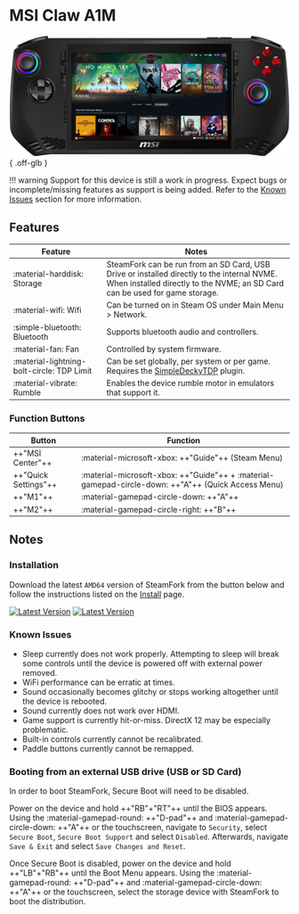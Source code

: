 # MSI Claw A1M

![](../../_inc/images/devices/msi-claw.png){ .off-glb }

!!! warning
    Support for this device is still a work in progress. Expect bugs or incomplete/missing features as support is being added.
    Refer to the [Known Issues](#known-issues) section for more information.

## Features

| Feature | Notes |
| -- | -- |
| :material-harddisk: Storage | SteamFork can be run from an SD Card, USB Drive or installed directly to the internal NVME. <br> When installed directly to the NVME; an SD Card can be used for game storage. |
| :material-wifi: Wifi | Can be turned on in Steam OS under Main Menu > Network. |
| :simple-bluetooth: Bluetooth | Supports bluetooth audio and controllers. |
| :material-fan: Fan | Controlled by system firmware. |
| :material-lightning-bolt-circle: TDP Limit | Can be set globally, per system or per game. Requires the [SimpleDeckyTDP](https://github.com/SteamFork/SimpleDeckyTDP) plugin. |
| :material-vibrate: Rumble | Enables the device rumble motor in emulators that support it. |

### Function Buttons

| Button | Function |
| -- | -- |
| ++"MSI Center"++ | :material-microsoft-xbox: ++"Guide"++ (Steam Menu) |
| ++"Quick Settings"++ | :material-microsoft-xbox: ++"Guide"++ + :material-gamepad-circle-down: ++"A"++ (Quick Access Menu) |
| ++"M1"++ | :material-gamepad-circle-down: ++"A"++ |
| ++"M2"++ | :material-gamepad-circle-right: ++"B"++ |

## Notes

### Installation

Download the latest `AMD64` version of SteamFork from the button below and follow the instructions listed on the [Install](../../../play/install/) page.

[![Latest Version](https://img.shields.io/github/release/SteamFork/distribution.svg?labelColor=111111&color=5998FF&label=Latest&style=flat#only-light)](https://github.com/SteamFork/distribution/releases/latest)
[![Latest Version](https://img.shields.io/github/release/SteamFork/distribution.svg?labelColor=dddddd&color=5998FF&label=Latest&style=flat#only-dark)](https://github.com/SteamFork/distribution/releases/latest)

### Known Issues

* Sleep currently does not work properly.  Attempting to sleep will break some controls until the device is powered off with external power removed.
* WiFi performance can be erratic at times.
* Sound occasionally becomes glitchy or stops working altogether until the device is rebooted.
* Sound currently does not work over HDMI.
* Game support is currently hit-or-miss.  DirectX 12 may be especially problematic.
* Built-in controls currently cannot be recalibrated.
* Paddle buttons currently cannot be remapped.

### Booting from an external USB drive (USB or SD Card)

In order to boot SteamFork, Secure Boot will need to be disabled.

Power on the device and hold ++"RB"+"RT"++ until the BIOS appears.
Using the :material-gamepad-round: ++"D-pad"++ and :material-gamepad-circle-down: ++"A"++ or the touchscreen, navigate to `Security`, select `Secure Boot`, `Secure Boot Support` and select `Disabled`.
Afterwards, navigate `Save & Exit` and select `Save Changes and Reset`.

Once Secure Boot is disabled, power on the device and hold ++"LB"+"RB"++ until the Boot Menu appears.
Using the :material-gamepad-round: ++"D-pad"++ and :material-gamepad-circle-down: ++"A"++ or the touchscreen, select the storage device with SteamFork to boot the distribution.
